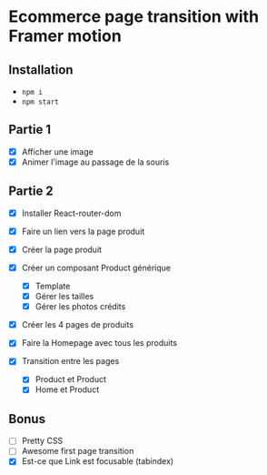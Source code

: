# Ecommerce page transition with Framer motion

## Installation

- `npm i`
- `npm start`

## Partie 1

- [x] Afficher une image
- [x] Animer l'image au passage de la souris

## Partie 2

- [x] Installer React-router-dom
- [x] Faire un lien vers la page produit
- [x] Créer la page produit
- [x] Créer un composant Product générique

  - [x] Template
  - [x] Gérer les tailles
  - [x] Gérer les photos crédits

- [x] Créer les 4 pages de produits
- [x] Faire la Homepage avec tous les produits
- [x] Transition entre les pages
  - [x] Product et Product
  - [x] Home et Product

## Bonus

- [ ] Pretty CSS
- [ ] Awesome first page transition
- [x] Est-ce que Link est focusable (tabindex)
